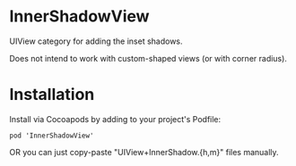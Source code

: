 # InnerShadowView
UIView category for adding the inset shadows.

Does not intend to work with custom-shaped views (or with corner radius).

# Installation

Install via Cocoapods by adding to your project's Podfile:
```
pod 'InnerShadowView'
```

OR you can just copy-paste "UIView+InnerShadow.{h,m}" files manually.